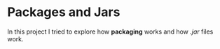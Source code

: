 # Packages and Jars

In this project I tried to explore how **packaging** works and how *.jar* files work.
